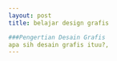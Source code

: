```yaml
---
layout: post
title: belajar design grafis

###Pengertian Desain Grafis
apa sih desain grafis ituu?, 
---
```


